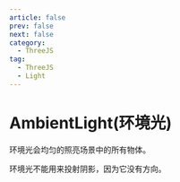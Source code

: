 ```yaml
---
article: false
prev: false
next: false
category:
  - ThreeJS
tag:
  - ThreeJS
  - Light
---
```


# AmbientLight(环境光)

环境光会均匀的照亮场景中的所有物体。

环境光不能用来投射阴影，因为它没有方向。

<!-- more -->
